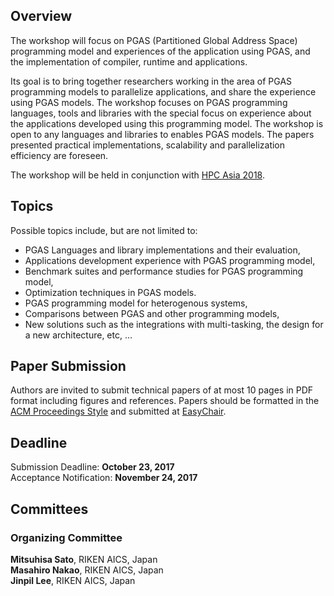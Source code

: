 ## Overview
The workshop will focus on PGAS (Partitioned Global Address Space) programming model and experiences of the application using PGAS, and the implementation of compiler, runtime and applications.

Its goal is to bring together researchers working in the area of PGAS programming models to parallelize applications, and share the experience using PGAS models. The workshop focuses on PGAS programming languages, tools and libraries with the special focus on experience about the applications developed using this programming model. The workshop is open to any languages and libraries to enables PGAS models. The papers presented practical implementations, scalability and parallelization efficiency are foreseen.

The workshop will be held in conjunction with [HPC Asia 2018](http://sighpc.ipsj.or.jp/HPCAsia2018 "HPC Asia 2018").

## Topics
Possible topics include, but are not limited to:
-	PGAS Languages and library implementations and their evaluation,
-	Applications development experience with PGAS programming model,
-	Benchmark suites and performance studies for PGAS programming model,
-	Optimization techniques in PGAS models.
-	PGAS programming model for heterogenous systems,
-	Comparisons between PGAS and other programming models,
-	New solutions such as the integrations with multi-tasking, the design for a new architecture, etc, …

## Paper Submission
Authors are invited to submit technical papers of at most 10 pages in PDF format including figures and references.
Papers should be formatted in the [ACM Proceedings Style](http://www.acm.org/publications/proceedings-template "ACM Proceedings Style")
and submitted at [EasyChair](https://www.easychair.org "Submission Page").

## Deadline
Submission Deadline: **October 23, 2017**   
Acceptance Notification: **November 24, 2017**

## Committees
### Organizing Committee
**Mitsuhisa Sato**, RIKEN AICS, Japan   
**Masahiro Nakao**, RIKEN AICS, Japan   
**Jinpil Lee**, RIKEN AICS, Japan   

<!---
### Program Committee
**Barbara Chapman**, Stony Brook University, USA   
**Costin Iancu**, Lawrence Berkeley National Laboratory, USA   
**Hidetoshi Iweashita**, Fujitsu, Japan   
**Jaejin Lee**, Seoul National University, South Korea   
**Takeshi Nanri**, Kyushu University, Japan   
**Tarek A. El-Ghazawi**, The George Washington University, USA   
**Yasuharu Hayashi**, NEC, Japan
-->
